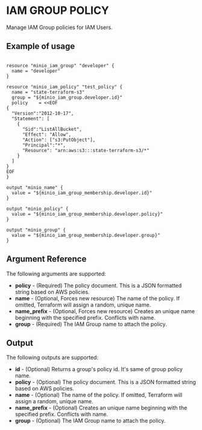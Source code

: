 # IAM GROUP POLICY

Manage IAM Group policies for IAM Users.

## Example of usage

```hcl

resource "minio_iam_group" "developer" {
  name = "developer"
}

resource "minio_iam_policy" "test_policy" {
  name = "state-terraform-s3"
  group = "${minio_iam_group.developer.id}"
  policy    = <<EOF
{
  "Version":"2012-10-17",
  "Statement": [
    {
      "Sid":"ListAllBucket",
      "Effect": "Allow",
      "Action": ["s3:PutObject"],
      "Principal":"*",
      "Resource": "arn:aws:s3:::state-terraform-s3/*"
    }
  ]
}
EOF
}

output "minio_name" {
  value = "${minio_iam_group_membership.developer.id}"
}

output "minio_policy" {
  value = "${minio_iam_group_membership.developer.policy}"
}

output "minio_group" {
  value = "${minio_iam_group_membership.developer.group}"
}
```

## Argument Reference

The following arguments are supported:

* **policy** - (Required) The policy document. This is a JSON formatted string based on AWS policies.
* **name** - (Optional, Forces new resource) The name of the policy. If omitted, Terraform will assign a random, unique name.
* **name_prefix** - (Optional, Forces new resource) Creates an unique name beginning with the specified prefix. Conflicts with name.
* **group** - (Required) The IAM Group name to attach the policy.

## Output

The following outputs are supported:

* **id** - (Optional) Returns a group's policy id. It's same of group policy name.
* **policy** - (Optional) The policy document. This is a JSON formatted string based on AWS policies.
* **name** - (Optional) The name of the policy. If omitted, Terraform will assign a random, unique name.
* **name_prefix** - (Optional) Creates an unique name beginning with the specified prefix. Conflicts with name.
* **group** - (Optional) The IAM Group name to attach the policy.
